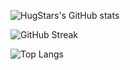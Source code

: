 ![HugStars's GitHub stats](https://github-readme-stats-hugstars-projects.vercel.app/api?username=HugStars&count_private=true&show_icons=true&include_all_commits=true&hide_title=true&rank_icon=github&locale=cn&card_width=600)

![GitHub Streak](https://github-readme-streak-stats.herokuapp.com/?user=HugStars&theme=transparent&locale=zh_Hans&card_width=600)

![Top Langs](https://github-readme-stats-hugstars-projects.vercel.app/api/top-langs?username=HugStars&count_private=true&hide_title=true&layout=compact&card_width=600)


<!-- https://github-readme-stats-hugstars-projects.vercel.app/api/wakatime?username=HugStars -->
